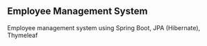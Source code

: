 ## Employee Management System

Employee management system using Spring Boot, JPA (Hibernate), Thymeleaf